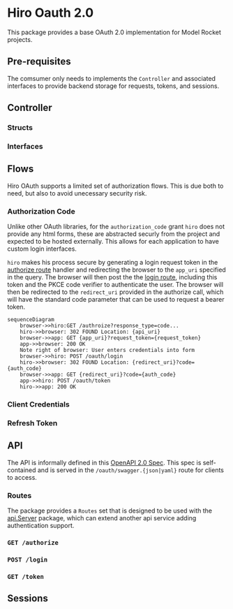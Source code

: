 # Hiro Oauth 2.0

This package provides a base OAuth 2.0 implementation for Model Rocket projects.

## Pre-requisites
The comsumer only needs to implements the `Controller` and associated interfaces to provide backend storage for requests, tokens, and sessions.

## Controller

### Structs

### Interfaces

## Flows

Hiro OAuth supports a limited set of authorization flows. This is due both to need, but also to avoid unecessary security risk.
### Authorization Code

Unlike other OAuth libraries, for the `authorization_code` grant `hiro` does not provide any html forms, these are abstracted securly from the project and expected to be hosted externally. This allows for each application to have custom login interfaces.

`hiro` makes his process secure by generating a login request token in the [authorize route](#get-authorize) handler and redirecting the browser to the `app_uri` specified in the query. The browser will then post the the [login route](#post-login), including this token and the PKCE code verifier to authenticate the user. The browser will then be redirected to the `redirect_uri` provided in the authorize call, which will have the standard code parameter that can be used to request a bearer token.

```mermaid
sequenceDiagram
    browser->>hiro:GET /authroize?response_type=code...
    hiro->>browser: 302 FOUND Location: {api_uri}
    browser->>app: GET {app_uri}?request_token={request_token}
    app->>browser: 200 OK
    Note right of browser: User enters credentials into form
    browser->>hiro: POST /oauth/login
    hiro->>browser: 302 FOUND Location: {redirect_uri}?code={auth_code}
    browser->>app: GET {redirect_uri}?code={auth_code}
    app->>hiro: POST /oauth/token
    hiro->>app: 200 OK
```
### Client Credentials

### Refresh Token

## API
The API is informally defined in this [OpenAPI 2.0 Spec](../../api/swagger/v1/oauth.swagger.yaml). This spec is self-contained and is served in the `/oauth/swagger.{json|yaml}` route for clients to access.

### Routes
The package provides a `Routes` set that is designed to be used with the [api.Server](../api/README.md) package, which can extend another api service adding authentication support.
### `GET /authorize`

### `POST /login`

### `GET /token`

## Sessions